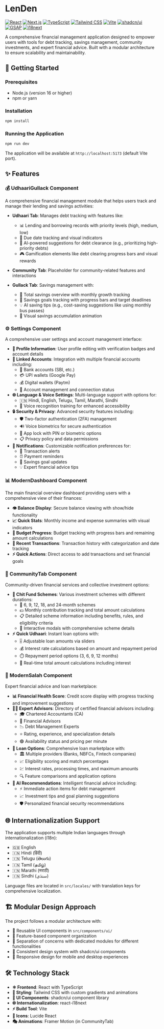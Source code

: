 
#  LenDen

[![React](https://img.shields.io/badge/React-61DAFB?style=for-the-badge&logo=react&logoColor=white)](https://reactjs.org/)
[![Next.js](https://img.shields.io/badge/Next.js-000000?style=for-the-badge&logo=next.js&logoColor=white)](https://nextjs.org/)
[![TypeScript](https://img.shields.io/badge/TypeScript-007ACC?style=for-the-badge&logo=typescript&logoColor=white)](https://www.typescriptlang.org/)
[![Tailwind CSS](https://img.shields.io/badge/Tailwind_CSS-38B2AC?style=for-the-badge&logo=tailwind-css&logoColor=white)](https://tailwindcss.com/)
[![Vite](https://img.shields.io/badge/Vite-646CFF?style=for-the-badge&logo=vite&logoColor=white)](https://vitejs.dev/)
[![shadcn/ui](https://img.shields.io/badge/shadcn%2Fui-000000?style=for-the-badge&logo=shadcn&logoColor=white)](https://ui.shadcn.com/)
[![GSAP](https://img.shields.io/badge/GSAP-0AC775?style=for-the-badge&logo=greensock&logoColor=white)](https://greensock.com/gsap/)
[![i18next](https://img.shields.io/badge/i18next-26A69A?style=for-the-badge&logo=i18next&logoColor=white)](https://www.i18next.com/)

A comprehensive financial management application designed to empower users with tools for debt tracking, savings management, community investments, and expert financial advice. Built with a modular architecture to ensure scalability and maintainability.

## 🚀 Getting Started

### Prerequisites
- Node.js (version 16 or higher)
- npm or yarn

### Installation
```bash
npm install
```

### Running the Application
```bash
npm run dev
```

The application will be available at `http://localhost:5173` (default Vite port).

## ✨ Features

### 💰 UdhaariGullack Component
A comprehensive financial management module that helps users track and manage their lending and savings activities:

- **Udhaari Tab**: Manages debt tracking with features like:
  - 📊 Lending and borrowing records with priority levels (high, medium, low)
  - 📅 Due date tracking and visual indicators
  - 🤖 AI-powered suggestions for debt clearance (e.g., prioritizing high-priority debts)
  - 🎮 Gamification elements like debt clearing progress bars and visual rewards

- **Community Tab**: Placeholder for community-related features and interactions

- **Gullack Tab**: Savings management with:
  - 💸 Total savings overview with monthly growth tracking
  - 🎯 Savings goals tracking with progress bars and target deadlines
  - 💡 AI saving tips (e.g., cost-saving suggestions like using monthly bus passes)
  - 🐷 Visual savings accumulation animation

### ⚙️ Settings Component
A comprehensive user settings and account management interface:

- **👤 Profile Information**: User profile editing with verification badges and account details
- **🔗 Linked Accounts**: Integration with multiple financial accounts including:
  - 🏦 Bank accounts (SBI, etc.)
  - 💳 UPI wallets (Google Pay)
  - 💰 Digital wallets (Paytm)
  - 🔄 Account management and connection status
- **🌐 Language & Voice Settings**: Multi-language support with options for:
  - 🇮🇳 Hindi, English, Telugu, Tamil, Marathi, Sindhi
  - 🎤 Voice recognition training for enhanced accessibility
- **🔒 Security & Privacy**: Advanced security features including:
  - 🛡️ Two-factor authentication (2FA) management
  - 🔊 Voice biometrics for secure authentication
  - 📱 App lock with PIN or biometric options
  - 📋 Privacy policy and data permissions
- **🔔 Notifications**: Customizable notification preferences for:
  - 💸 Transaction alerts
  - ⏰ Payment reminders
  - 🎯 Savings goal updates
  - 💡 Expert financial advice tips

### 📊 ModernDashboard Component
The main financial overview dashboard providing users with a comprehensive view of their finances:

- **👁️ Balance Display**: Secure balance viewing with show/hide functionality
- **📈 Quick Stats**: Monthly income and expense summaries with visual indicators
- **🎯 Budget Progress**: Budget tracking with progress bars and remaining amount calculations
- **📝 Recent Transactions**: Transaction history with categorization and date tracking
- **⚡ Quick Actions**: Direct access to add transactions and set financial goals

### 👥 CommunityTab Component
Community-driven financial services and collective investment options:

- **🤝 Chit Fund Schemes**: Various investment schemes with different durations:
  - 📅 6, 9, 12, 18, and 24-month schemes
  - 💵 Monthly contribution tracking and total amount calculations
  - 📋 Detailed scheme information including benefits, rules, and eligibility criteria
  - 📖 Interactive modals with comprehensive scheme details
- **⚡ Quick Udhaari**: Instant loan options with:
  - 🎚️ Adjustable loan amounts via sliders
  - 💰 Interest rate calculations based on amount and repayment period
  - ⏱️ Repayment period options (3, 6, 9, 12 months)
  - 🧮 Real-time total amount calculations including interest

### 🧠 ModernSalah Component
Expert financial advice and loan marketplace:

- **📊 Financial Health Score**: Credit score display with progress tracking and improvement suggestions
- **👨‍💼 Expert Advisors**: Directory of certified financial advisors including:
  - 🎓 Chartered Accountants (CA)
  - 💼 Financial Advisors
  - 📉 Debt Management Experts
  - ⭐ Rating, experience, and specialization details
  - 🟢 Availability status and pricing per minute
- **🏦 Loan Options**: Comprehensive loan marketplace with:
  - 🏛️ Multiple providers (Banks, NBFCs, Fintech companies)
  - 📈 Eligibility scoring and match percentages
  - 💹 Interest rates, processing times, and maximum amounts
  - 🔍 Feature comparisons and application options
- **🤖 AI Recommendations**: Intelligent financial advice including:
  - ⚡ Immediate action items for debt management
  - 📈 Investment tips and goal planning suggestions
  - 🛡️ Personalized financial security recommendations

## 🌐 Internationalization Support
The application supports multiple Indian languages through internationalization (i18n):
- 🇬🇧 English
- 🇮🇳 Hindi (हिंदी)
- 🇮🇳 Telugu (తెలుగు)
- 🇮🇳 Tamil (தமிழ்)
- 🇮🇳 Marathi (मराठी)
- 🇮🇳 Sindhi (سنڌي)

Language files are located in `src/locales/` with translation keys for comprehensive localization.

## 🏗️ Modular Design Approach
The project follows a modular architecture with:
- 🧩 Reusable UI components in `src/components/ui/`
- 📁 Feature-based component organization
- 🔧 Separation of concerns with dedicated modules for different functionalities
- 🎨 Consistent design system with shadcn/ui components
- 📱 Responsive design for mobile and desktop experiences

## 🛠️ Technology Stack
- **⚛️ Frontend**: React with TypeScript
- **🎨 Styling**: Tailwind CSS with custom gradients and animations
- **🧩 UI Components**: shadcn/ui component library
- **🌐 Internationalization**: react-i18next
- **⚡ Build Tool**: Vite
- **🎯 Icons**: Lucide React
- **🎭 Animations**: Framer Motion (in CommunityTab)
  
